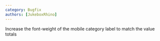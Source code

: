 ```yaml
---
category: Bugfix
authors: [JukeboxRhino]
---
```


Increase the font-weight of the mobile category label to match the value totals
